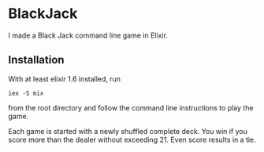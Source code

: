# BlackJack

I made a Black Jack command line game in Elixir.

## Installation

With at least elixir 1.6 installed, run
```
iex -S mix
````
from the root directory and follow the command line instructions to play the game.

Each game is started with a newly shuffled complete deck.
You win if you score more than the dealer without exceeding 21. Even score results in a tie.
